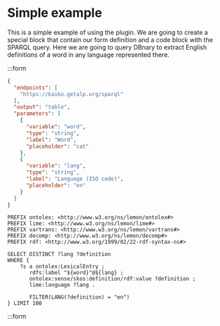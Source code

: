 # Simple example

This is a simple example of using the plugin.
We are going to create a special block that contain our form definition and a code block with the SPARQL query.
Here we are going to query DBnary to extract English definitions of a word in any language represented there. 

:::form

```json params
{
  "endpoints": [
    "https://kaiko.getalp.org/sparql"
  ],
  "output": "table",
  "parameters": [
    {
      "variable": "word",
      "type": "string",
      "label": "Word",
      "placeholder": "cat"
    },
    {
      "variable": "lang",
      "type": "string",
      "label": "Language (ISO code)",
      "placeholder": "en"
    }
  ]
}
```

```sparql
PREFIX ontolex: <http://www.w3.org/ns/lemon/ontolex#>
PREFIX lime: <http://www.w3.org/ns/lemon/lime#>
PREFIX vartrans: <http://www.w3.org/ns/lemon/vartrans#>
PREFIX decomp: <http://www.w3.org/ns/lemon/decomp#>
PREFIX rdf: <http://www.w3.org/1999/02/22-rdf-syntax-ns#>

SELECT DISTINCT ?lang ?definition
WHERE {
    ?s a ontolex:LexicalEntry ;
       rdfs:label "${word}"@${lang} ;
       ontolex:sense/skos:definition/rdf:value ?definition ;
       lime:language ?lang .
       
       FILTER(LANG(?definition) = "en")
} LIMIT 100
```
:::form